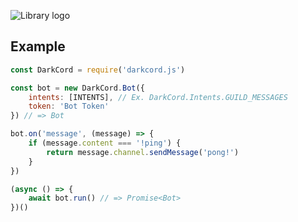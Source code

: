 ![Library logo](https://cdn.discordapp.com/attachments/846411409293967450/864228830053662730/110_Sem_Titulo_20210712163602.png)

## Example
```js
const DarkCord = require('darkcord.js')

const bot = new DarkCord.Bot({
    intents: [INTENTS], // Ex. DarkCord.Intents.GUILD_MESSAGES
    token: 'Bot Token'
}) // => Bot

bot.on('message', (message) => {
    if (message.content === '!ping') {
        return message.channel.sendMessage('pong!')
    }
})

(async () => {
    await bot.run() // => Promise<Bot>
})()
```
